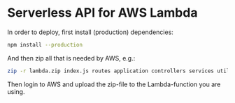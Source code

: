 # Serverless API for AWS Lambda

In order to deploy, first install (production) dependencies:
```bash
npm install --production
```
And then zip all that is needed by AWS, e.g.:
```bash
zip -r lambda.zip index.js routes application controllers services utils node_modules 
```
Then login to AWS and upload the zip-file to the Lambda-function you are using.